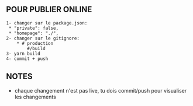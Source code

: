 ## POUR PUBLIER ONLINE
    1- changer sur le package.json:
     * "private": false,
     * "homepage": "./",
    2- changer sur le gitignore:
        * # production
            #/build
    3- yarn build
    4- commit + push

## NOTES
 * chaque changement n'est pas live, tu dois commit/push pour visualiser les changements